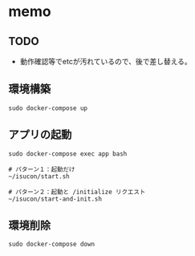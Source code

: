# memo
## TODO
- 動作確認等でetcが汚れているので、後で差し替える。

## 環境構築
```
sudo docker-compose up
```

## アプリの起動
```
sudo docker-compose exec app bash

# パターン１：起動だけ
~/isucon/start.sh

# パターン２：起動と /initialize リクエスト
~/isucon/start-and-init.sh
```

## 環境削除
```
sudo docker-compose down
```